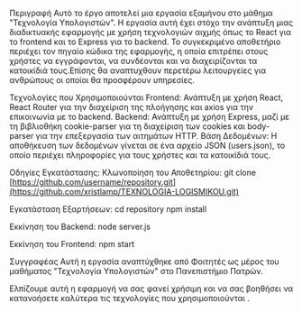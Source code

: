 Περιγραφή
Αυτό το έργο αποτελεί μια εργασία εξαμήνου στο μάθημα "Τεχνολογία Υπολογιστών". Η εργασία αυτή έχει στόχο την ανάπτυξη μιας διαδικτυακής εφαρμογής με χρήση τεχνολογιών αιχμής όπως το React για το frontend και το Express για το backend. Το συγκεκριμένο αποθετήριο περιέχει τον πηγαίο κώδικα της εφαρμογής, η οποία επιτρέπει στους χρήστες να εγγράφονται, να συνδέονται και να διαχειρίζονται τα κατοικίδιά τους.Επίσης θα αναπτυχθουν περετέρω λειτουργείες για ανθρώπους οι οποίοι θα προσφέρουν υπηρεσίες.

Τεχνολογίες που Χρησιμοποιούνται
Frontend: Ανάπτυξη με χρήση React, React Router για την διαχείριση της πλοήγησης και axios για την επικοινωνία με το backend.
Backend: Ανάπτυξη με χρήση Express, μαζί με τη βιβλιοθήκη cookie-parser για τη διαχείριση των cookies και body-parser για την επεξεργασία των αιτημάτων HTTP.
Βάση Δεδομένων: Η αποθήκευση των δεδομένων γίνεται σε ένα αρχείο JSON (users.json), το οποίο περιέχει πληροφορίες για τους χρήστες και τα κατοικίδιά τους.

Οδηγίες Εγκατάστασης:
Κλωνοποίηση του Αποθετηρίου:
git clone [https://github.com/username/repository.git](https://github.com/xristlamp/TEXNOLOGIA-LOGISMIKOU.git)

Εγκατάσταση Εξαρτήσεων:
cd repository
npm install

Εκκίνηση του Backend:
node server.js

Εκκίνηση του Frontend:
npm start


Συγγραφέας
Αυτή η εργασία αναπτύχθηκε από Φοιτητές ως μέρος του μαθήματος "Τεχνολογία Υπολογιστών" στο Πανεπιστήμιο Πατρών.

Ελπίζουμε αυτή η εφαρμογή να σας φανεί χρήσιμη και να σας βοηθήσει να κατανοήσετε καλύτερα τις τεχνολογίες που χρησιμοποιούνται .
